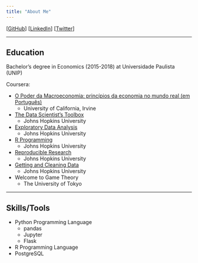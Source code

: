 ```yaml
---
title: "About Me"
---
```


[[GitHub](https://github.com/dankkom)]
[[LinkedIn](https://www.linkedin.com/in/daniel-komesu/)]
[[Twitter](https://twitter.com/dankkom)]

---

## Education

Bachelor’s degree in Economics (2015-2018) at Universidade Paulista (UNIP)

Coursera:

- [O Poder da Macroeconomia: princípios da economia no mundo real (em Português)](https://www.coursera.org/account/accomplishments/records/2U3RRQCSARJX)
  - University of California, Irvine
- [The Data Scientist’s Toolbox](https://www.coursera.org/account/accomplishments/records/S5JX66V2G7JJ)
  - Johns Hopkins University
- [Exploratory Data Analysis](https://www.coursera.org/account/accomplishments/records/WHLX7KBAFKBN)
  - Johns Hopkins University
- [R Programming](https://www.coursera.org/account/accomplishments/records/ZYRNCYVJ989N)
  - Johns Hopkins University
- [Reproducible Research](https://www.coursera.org/account/accomplishments/records/PYLJ5WQJQCS4)
  - Johns Hopkins University
- [Getting and Cleaning Data](https://www.coursera.org/account/accomplishments/records/7CUJ954AU45S)
  - Johns Hopkins University
- Welcome to Game Theory
  - The University of Tokyo

---

## Skills/Tools

- Python Programming Language
  - pandas
  - Jupyter
  - Flask
- R Programming Language
- PostgreSQL
